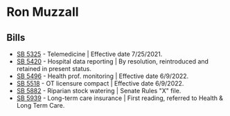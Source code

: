 # Ron Muzzall
## Bills
* [SB 5325](/bill/2021-22/sb/5325/) - Telemedicine | Effective date 7/25/2021.
* [SB 5420](/bill/2021-22/sb/5420/) - Hospital data reporting | By resolution, reintroduced and retained in present status.
* [SB 5496](/bill/2021-22/sb/5496/) - Health prof. monitoring | Effective date 6/9/2022.
* [SB 5518](/bill/2021-22/sb/5518/) - OT licensure compact | Effective date 6/9/2022.
* [SB 5882](/bill/2021-22/sb/5882/) - Riparian stock watering | Senate Rules "X" file.
* [SB 5939](/bill/2021-22/sb/5939/) - Long-term care insurance | First reading, referred to Health & Long Term Care.
